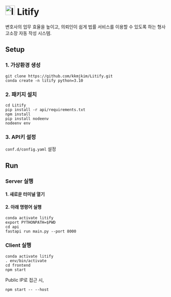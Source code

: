 # <img src="https://github.com/user-attachments/assets/73dbccf5-09e4-49a2-b96b-ce39ac9ef967" alt="litify_bot_icon" style="width:30px;"> Litify
변호사의 업무 효율을 높이고, 의뢰인이 쉽게 법률 서비스를 이용할 수 있도록 하는 형사 고소장 자동 작성 시스템.

## Setup
### 1. 가상환경 생성
```
git clone https://github.com/kkmjkim/Litify.git
conda create -n litify python=3.10
```
### 2. 패키지 설치
```
cd Litify
pip install -r api/requirements.txt
npm install
pip install nodeenv
nodeenv env
```
### 3. API키 설정
`conf.d/config.yaml` 설정

## Run
### Server 실행
#### 1. 새로운 터미널 열기
#### 2. 아래 명령어 실행
```
conda activate litify
export PYTHONPATH=$PWD
cd api
fastapi run main.py --port 8000
```

### Client 실행
```
conda activate litify
. env/bin/activate
cd frontend
npm start
```
Public IP로 접근 시,
```
npm start -- --host
```

